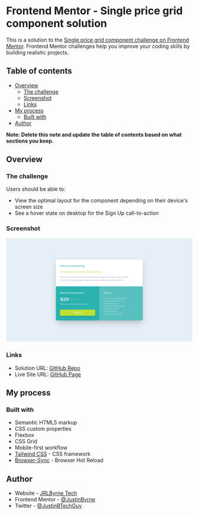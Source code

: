 # Frontend Mentor - Single price grid component solution

This is a solution to the [Single price grid component challenge on Frontend Mentor](https://www.frontendmentor.io/challenges/single-price-grid-component-5ce41129d0ff452fec5abbbc). Frontend Mentor challenges help you improve your coding skills by building realistic projects. 

## Table of contents

- [Overview](#overview)
  - [The challenge](#the-challenge)
  - [Screenshot](#screenshot)
  - [Links](#links)
- [My process](#my-process)
  - [Built with](#built-with)
- [Author](#author)

**Note: Delete this note and update the table of contents based on what sections you keep.**

## Overview

### The challenge

Users should be able to:

- View the optimal layout for the component depending on their device's screen size
- See a hover state on desktop for the Sign Up call-to-action

### Screenshot

![](./screenshot.jpg)

### Links

- Solution URL: [GitHub Repo](https://github.com/JustinByrne/FM-single-price-grid-component)
- Live Site URL: [GitHub Page](https://justinbyrne.github.io/FM-single-price-grid-component/)

## My process

### Built with

- Semantic HTML5 markup
- CSS custom properties
- Flexbox
- CSS Grid
- Mobile-first workflow
- [Tailwind CSS](https://tailwindcss.com/) - CSS framework
- [Browser-Sync](https://browsersync.io/) - Browser Hot Reload


## Author

- Website - [JRLByrne Tech](https://tech.jrlbyrne.com)
- Frontend Mentor - [@JustinByrne](https://www.frontendmentor.io/profile/JustinByrne)
- Twitter - [@JustinBTechGuy](https://www.twitter.com/JustinBTechGuy)